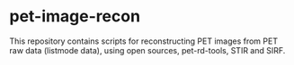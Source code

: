 # pet-image-recon
This repository contains scripts for reconstructing PET images from PET raw data (listmode data), using open sources, pet-rd-tools, STIR and SIRF.
